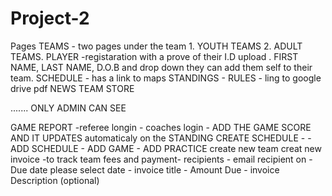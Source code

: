 # Project-2 
Pages
TEAMS - two pages under the team 1. YOUTH TEAMS 2. ADULT TEAMS. 
PLAYER -registaration with a prove of their I.D upload . FIRST NAME, LAST NAME, D.O.B and drop down they can add them self to their team.
SCHEDULE - has a link to maps 
STANDINGS - 
RULES - ling to google drive pdf
NEWS
TEAM STORE




.......
ONLY ADMIN CAN SEE

GAME REPORT -referee longin - coaches login - ADD THE GAME SCORE AND IT UPDATES automaticaly on the STANDING
CREATE SCHEDULE - - ADD SCHEDULE - ADD GAME - ADD PRACTICE
create new team
creat new invoice -to track team fees and payment- recipients - email recipient on - Due date please select date - invoice title - Amount Due - invoice Description (optional)

